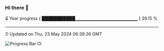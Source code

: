 ### Hi there 👋

⏳ Year progress { ███████████▁▁▁▁▁▁▁▁▁▁▁▁▁▁▁▁▁▁▁ } 39.15 %

---

⏰ Updated on Thu, 23 May 2024 06:39:26 GMT

![Progress Bar CI](https://github.com/IshwaranRudhara/GIT-ACTION/workflows/Progress%20Bar%20CI/badge.svg)
